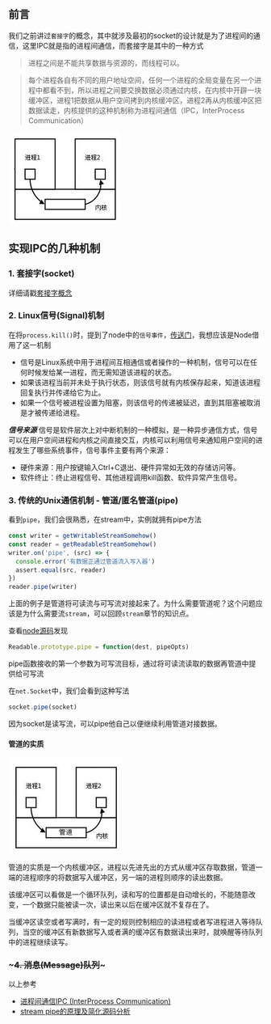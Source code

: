 ## 前言

我们之前讲过`套接字`的概念，其中就涉及最初的socket的设计就是为了进程间的通信，这里IPC就是指的进程间通信，而套接字是其中的一种方式

> 进程之间是不能共享数据与资源的，而线程可以。

> 每个进程各自有不同的用户地址空间，任何一个进程的全局变量在另一个进程中都看不到，所以进程之间要交换数据必须通过内核，在内核中开辟一块缓冲区，进程1把数据从用户空间拷到内核缓冲区，进程2再从内核缓冲区把数据读走，内核提供的这种机制称为进程间通信（IPC，InterProcess Communication）

![1](../images/ipc/ipc.webp)

## 实现IPC的几种机制

### 1. 套接字(socket)

详细请戳[套接字概念](./socket.md)

### 2. Linux信号(Signal)机制

在将`process.kill()`时，提到了node中的`信号事件`，[传送门](https://github.com/Jmingzi/nodejs-learn/blob/master/%E5%9F%BA%E7%A1%80%E6%A8%A1%E5%9D%97/process.md#22-process%E7%9A%84%E6%96%B9%E6%B3%95)，我想应该是Node借用了这一机制

- 信号是Linux系统中用于进程间互相通信或者操作的一种机制，信号可以在任何时候发给某一进程，而无需知道该进程的状态。
- 如果该进程当前并未处于执行状态，则该信号就有内核保存起来，知道该进程回复执行并传递给它为止。
- 如果一个信号被进程设置为阻塞，则该信号的传递被延迟，直到其阻塞被取消是才被传递给进程。

***信号来源***
信号是软件层次上对中断机制的一种模拟，是一种异步通信方式，信号可以在用户空间进程和内核之间直接交互，内核可以利用信号来通知用户空间的进程发生了哪些系统事件，信号事件主要有两个来源：

- 硬件来源：用户按键输入Ctrl+C退出、硬件异常如无效的存储访问等。
- 软件终止：终止进程信号、其他进程调用kill函数、软件异常产生信号。

### 3. 传统的Unix通信机制 - 管道/匿名管道(pipe)

看到`pipe`，我们会很熟悉，在stream中，实例就拥有pipe方法

```js
const writer = getWritableStreamSomehow()
const reader = getReadableStreamSomehow()
writer.on('pipe', (src) => {
  console.error('有数据正通过管道流入写入器')
  assert.equal(src, reader)
})
reader.pipe(writer)
```

上面的例子是管道将可读流与可写流对接起来了。为什么需要管道呢？这个问题应该是为什么需要流`stream`，可以回顾`stream`章节的知识点。

查看[node源码](https://github.com/nodejs/node/blob/master/lib/_stream_readable.js#L591)发现
```js
Readable.prototype.pipe = function(dest, pipeOpts)
```
pipe函数接收的第一个参数为可写流目标，通过将可读流读取的数据再管道中提供给可写流

在`net.Socket`中，我们会看到这种写法
```js
socket.pipe(socket)
```

因为socket是读写流，可以pipe他自己以便继续利用管道对接数据。

#### 管道的实质

![1](../images/ipc/pipe.webp)

管道的实质是一个内核缓冲区，进程以先进先出的方式从缓冲区存取数据，管道一端的进程顺序的将数据写入缓冲区，另一端的进程则顺序的读出数据。

该缓冲区可以看做是一个循环队列，读和写的位置都是自动增长的，不能随意改变，一个数据只能被读一次，读出来以后在缓冲区就不复存在了。

当缓冲区读空或者写满时，有一定的规则控制相应的读进程或者写进程进入等待队列，当空的缓冲区有新数据写入或者满的缓冲区有数据读出来时，就唤醒等待队列中的进程继续读写。

### ~~~4. 消息(Message)队列~~~

以上参考

- [进程间通信IPC (InterProcess Communication)](https://www.jianshu.com/p/c1015f5ffa74)
- [stream pipe的原理及简化源码分析](https://juejin.im/post/5a75403ef265da4e7c185b3b)
